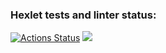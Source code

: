 ### Hexlet tests and linter status:
[![Actions Status](https://github.com/CashComrade/frontend-project-44/workflows/hexlet-check/badge.svg)](https://github.com/CashComrade/frontend-project-44/actions)
<a href="https://codeclimate.com/github/CashComrade/frontend-project-44/maintainability"><img src="https://api.codeclimate.com/v1/badges/b936336130b1caab49b2/maintainability" /></a>
